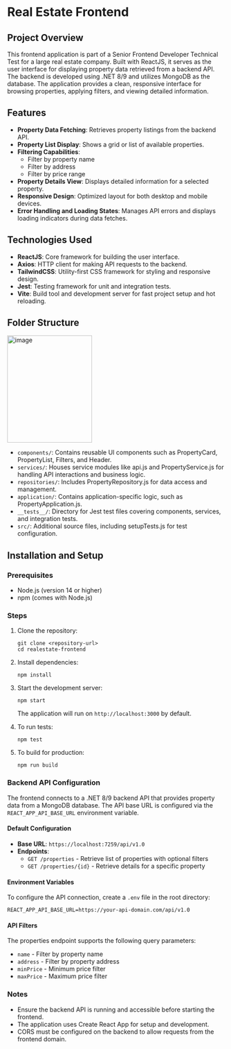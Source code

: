 # Real Estate Frontend

## Project Overview

This frontend application is part of a Senior Frontend Developer Technical Test for a large real estate company. Built with ReactJS, it serves as the user interface for displaying property data retrieved from a backend API. The backend is developed using .NET 8/9 and utilizes MongoDB as the database. The application provides a clean, responsive interface for browsing properties, applying filters, and viewing detailed information.

## Features

- **Property Data Fetching**: Retrieves property listings from the backend API.
- **Property List Display**: Shows a grid or list of available properties.
- **Filtering Capabilities**:
  - Filter by property name
  - Filter by address
  - Filter by price range
- **Property Details View**: Displays detailed information for a selected property.
- **Responsive Design**: Optimized layout for both desktop and mobile devices.
- **Error Handling and Loading States**: Manages API errors and displays loading indicators during data fetches.

## Technologies Used

- **ReactJS**: Core framework for building the user interface.
- **Axios**: HTTP client for making API requests to the backend.
- **TailwindCSS**: Utility-first CSS framework for styling and responsive design.
- **Jest**: Testing framework for unit and integration tests.
- **Vite**: Build tool and development server for fast project setup and hot reloading.

## Folder Structure

<img width="196" height="247" alt="image" src="https://github.com/user-attachments/assets/b2ac5f51-c6c1-4a1f-9e2c-3ca50695ba2d" />


- `components/`: Contains reusable UI components such as PropertyCard, PropertyList, Filters, and Header.
- `services/`: Houses service modules like api.js and PropertyService.js for handling API interactions and business logic.
- `repositories/`: Includes PropertyRepository.js for data access and management.
- `application/`: Contains application-specific logic, such as PropertyApplication.js.
- `__tests__/`: Directory for Jest test files covering components, services, and integration tests.
- `src/`: Additional source files, including setupTests.js for test configuration.

## Installation and Setup

### Prerequisites
- Node.js (version 14 or higher)
- npm (comes with Node.js)

### Steps
1. Clone the repository:
   ```
   git clone <repository-url>
   cd realestate-frontend
   ```

2. Install dependencies:
   ```
   npm install
   ```

3. Start the development server:
   ```
   npm start
   ```
   The application will run on `http://localhost:3000` by default.

4. To run tests:
   ```
   npm test
   ```

5. To build for production:
   ```
   npm run build
   ```

### Backend API Configuration

The frontend connects to a .NET 8/9 backend API that provides property data from a MongoDB database. The API base URL is configured via the `REACT_APP_API_BASE_URL` environment variable.

#### Default Configuration
- **Base URL**: `https://localhost:7259/api/v1.0`
- **Endpoints**:
  - `GET /properties` - Retrieve list of properties with optional filters
  - `GET /properties/{id}` - Retrieve details for a specific property

#### Environment Variables
To configure the API connection, create a `.env` file in the root directory:

```
REACT_APP_API_BASE_URL=https://your-api-domain.com/api/v1.0
```

#### API Filters
The properties endpoint supports the following query parameters:
- `name` - Filter by property name
- `address` - Filter by property address
- `minPrice` - Minimum price filter
- `maxPrice` - Maximum price filter

### Notes
- Ensure the backend API is running and accessible before starting the frontend.
- The application uses Create React App for setup and development.
- CORS must be configured on the backend to allow requests from the frontend domain.
